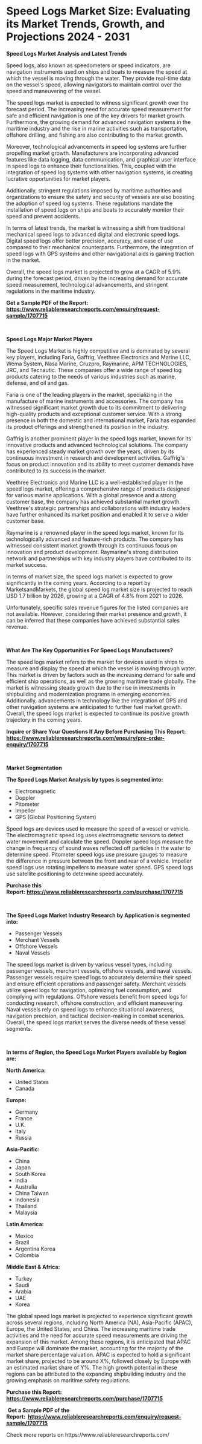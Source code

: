<p><h1>Speed Logs Market Size: Evaluating its Market Trends, Growth, and Projections 2024 - 2031</h1></p><p><strong>Speed Logs Market Analysis and Latest Trends</strong></p>
<p><p>Speed logs, also known as speedometers or speed indicators, are navigation instruments used on ships and boats to measure the speed at which the vessel is moving through the water. They provide real-time data on the vessel's speed, allowing navigators to maintain control over the speed and maneuvering of the vessel.</p><p>The speed logs market is expected to witness significant growth over the forecast period. The increasing need for accurate speed measurement for safe and efficient navigation is one of the key drivers for market growth. Furthermore, the growing demand for advanced navigation systems in the maritime industry and the rise in marine activities such as transportation, offshore drilling, and fishing are also contributing to the market growth.</p><p>Moreover, technological advancements in speed log systems are further propelling market growth. Manufacturers are incorporating advanced features like data logging, data communication, and graphical user interface in speed logs to enhance their functionalities. This, coupled with the integration of speed log systems with other navigation systems, is creating lucrative opportunities for market players.</p><p>Additionally, stringent regulations imposed by maritime authorities and organizations to ensure the safety and security of vessels are also boosting the adoption of speed log systems. These regulations mandate the installation of speed logs on ships and boats to accurately monitor their speed and prevent accidents.</p><p>In terms of latest trends, the market is witnessing a shift from traditional mechanical speed logs to advanced digital and electronic speed logs. Digital speed logs offer better precision, accuracy, and ease of use compared to their mechanical counterparts. Furthermore, the integration of speed logs with GPS systems and other navigational aids is gaining traction in the market.</p><p>Overall, the speed logs market is projected to grow at a CAGR of 5.9% during the forecast period, driven by the increasing demand for accurate speed measurement, technological advancements, and stringent regulations in the maritime industry.</p></p>
<p><strong>Get a Sample PDF of the Report:&nbsp; <a href="https://www.reliableresearchreports.com/enquiry/request-sample/1707715">https://www.reliableresearchreports.com/enquiry/request-sample/1707715</a></strong></p>
<p>&nbsp;</p>
<p><strong>Speed Logs Major Market Players</strong></p>
<p><p>The Speed Logs Market is highly competitive and is dominated by several key players, including Faria, Gaffrig, Veethree Electronics and Marine LLC, Wema System, Nasa Marine, Cruzpro, Raymarine, APM TECHNOLOGIES, JRC, and Tecnautic. These companies offer a wide range of speed log products catering to the needs of various industries such as marine, defense, and oil and gas.</p><p>Faria is one of the leading players in the market, specializing in the manufacture of marine instruments and accessories. The company has witnessed significant market growth due to its commitment to delivering high-quality products and exceptional customer service. With a strong presence in both the domestic and international market, Faria has expanded its product offerings and strengthened its position in the industry.</p><p>Gaffrig is another prominent player in the speed logs market, known for its innovative products and advanced technological solutions. The company has experienced steady market growth over the years, driven by its continuous investment in research and development activities. Gaffrig's focus on product innovation and its ability to meet customer demands have contributed to its success in the market.</p><p>Veethree Electronics and Marine LLC is a well-established player in the speed logs market, offering a comprehensive range of products designed for various marine applications. With a global presence and a strong customer base, the company has achieved substantial market growth. Veethree's strategic partnerships and collaborations with industry leaders have further enhanced its market position and enabled it to serve a wider customer base.</p><p>Raymarine is a renowned player in the speed logs market, known for its technologically advanced and feature-rich products. The company has witnessed consistent market growth through its continuous focus on innovation and product development. Raymarine's strong distribution network and partnerships with key industry players have contributed to its market success.</p><p>In terms of market size, the speed logs market is expected to grow significantly in the coming years. According to a report by MarketsandMarkets, the global speed log market size is projected to reach USD 1.7 billion by 2026, growing at a CAGR of 4.8% from 2021 to 2026.</p><p>Unfortunately, specific sales revenue figures for the listed companies are not available. However, considering their market presence and growth, it can be inferred that these companies have achieved substantial sales revenue.</p></p>
<p>&nbsp;</p>
<p><strong>What Are The Key Opportunities For Speed Logs Manufacturers?</strong></p>
<p><p>The speed logs market refers to the market for devices used in ships to measure and display the speed at which the vessel is moving through water. This market is driven by factors such as the increasing demand for safe and efficient ship operations, as well as the growing maritime trade globally. The market is witnessing steady growth due to the rise in investments in shipbuilding and modernization programs in emerging economies. Additionally, advancements in technology like the integration of GPS and other navigation systems are anticipated to further fuel market growth. Overall, the speed logs market is expected to continue its positive growth trajectory in the coming years.</p></p>
<p><strong>Inquire or Share Your Questions If Any Before Purchasing This Report: <a href="https://www.reliableresearchreports.com/enquiry/pre-order-enquiry/1707715">https://www.reliableresearchreports.com/enquiry/pre-order-enquiry/1707715</a></strong></p>
<p>&nbsp;</p>
<p><strong>Market Segmentation</strong></p>
<p><strong>The Speed Logs Market Analysis by types is segmented into:</strong></p>
<p><ul><li>Electromagnetic</li><li>Doppler</li><li>Pitometer</li><li>Impeller</li><li>GPS (Global Positioning System)</li></ul></p>
<p><p>Speed logs are devices used to measure the speed of a vessel or vehicle. The electromagnetic speed log uses electromagnetic sensors to detect water movement and calculate the speed. Doppler speed logs measure the change in frequency of sound waves reflected off particles in the water to determine speed. Pitometer speed logs use pressure gauges to measure the difference in pressure between the front and rear of a vehicle. Impeller speed logs use rotating impellers to measure water speed. GPS speed logs use satellite positioning to determine speed accurately.</p></p>
<p><strong>Purchase this Report:&nbsp;<a href="https://www.reliableresearchreports.com/purchase/1707715">https://www.reliableresearchreports.com/purchase/1707715</a></strong></p>
<p>&nbsp;</p>
<p><strong>The Speed Logs Market Industry Research by Application is segmented into:</strong></p>
<p><ul><li>Passenger Vessels</li><li>Merchant Vessels</li><li>Offshore Vessels</li><li>Naval Vessels</li></ul></p>
<p><p>The speed logs market is driven by various vessel types, including passenger vessels, merchant vessels, offshore vessels, and naval vessels. Passenger vessels require speed logs to accurately determine their speed and ensure efficient operations and passenger safety. Merchant vessels utilize speed logs for navigation, optimizing fuel consumption, and complying with regulations. Offshore vessels benefit from speed logs for conducting research, offshore construction, and efficient maneuvering. Naval vessels rely on speed logs to enhance situational awareness, navigation precision, and tactical decision-making in combat scenarios. Overall, the speed logs market serves the diverse needs of these vessel segments.</p></p>
<p>&nbsp;</p>
<p><strong>In terms of Region, the Speed Logs Market Players available by Region are:</strong></p>
<p>
    <p> <strong> North America: </strong>
        <ul>
            <li>United States</li>
            <li>Canada</li>
        </ul>
        </p> 
    <p> <strong> Europe: </strong>
        <ul>
            <li>Germany</li>
            <li>France</li>
            <li>U.K.</li>
            <li>Italy</li>
            <li>Russia</li>
        </ul>
        </p> 
    <p> <strong> Asia-Pacific: </strong>
        <ul>
            <li>China</li>
            <li>Japan</li>
            <li>South Korea</li>
            <li>India</li>
            <li>Australia</li>
            <li>China Taiwan</li>
            <li>Indonesia</li>
            <li>Thailand</li>
            <li>Malaysia</li>
        </ul>
        </p> 
    <p> <strong> Latin America: </strong>
        <ul>
            <li>Mexico</li>
            <li>Brazil</li>
            <li>Argentina Korea</li>
            <li>Colombia</li>
        </ul>
        </p> 
    <p> <strong> Middle East & Africa: </strong>
        <ul>
            <li>Turkey</li>
            <li>Saudi</li>
            <li>Arabia</li>
            <li>UAE</li>
            <li>Korea</li>
        </ul>
    </p>
    </p>
<p><p>The global speed logs market is projected to experience significant growth across several regions, including North America (NA), Asia-Pacific (APAC), Europe, the United States, and China. The increasing maritime trade activities and the need for accurate speed measurements are driving the expansion of this market. Among these regions, it is anticipated that APAC and Europe will dominate the market, accounting for the majority of the market share percentage valuation. APAC is expected to hold a significant market share, projected to be around X%, followed closely by Europe with an estimated market share of Y%. The high growth potential in these regions can be attributed to the expanding shipbuilding industry and the growing emphasis on maritime safety regulations.</p></p>
<p><strong>Purchase this Report: <a href="https://www.reliableresearchreports.com/purchase/1707715">https://www.reliableresearchreports.com/purchase/1707715</a></strong></p>
<p>&nbsp;<strong>Get a Sample PDF of the Report:&nbsp;&nbsp;<a href="https://www.reliableresearchreports.com/enquiry/request-sample/1707715">https://www.reliableresearchreports.com/enquiry/request-sample/1707715</a></strong></p>
<p><strong></strong></p>
<p>Check more reports on https://www.reliableresearchreports.com/</p>